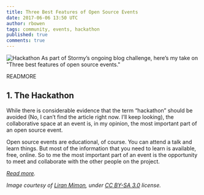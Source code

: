 ```yaml
---
title: Three Best Features of Open Source Events
date: 2017-06-06 13:50 UTC
author: rbowen
tags: community, events, hackathon
published: true
comments: true
---
```


![Hackathon](blog/Hackathon.jpg) As part of Stormy’s ongoing blog challenge, here’s my take on "Three best features of open source events."

READMORE

## 1. The Hackathon

While there is considerable evidence that the term “hackathon” should be avoided (No, I can’t find the article right now. I’ll keep looking), the collaborative space at an event is, in my opinion, the most important part of an open source event.

Open source events are educational, of course. You can attend a talk and learn things. But most of the information that you need to learn is available, free, online. So to me the most important part of an event is the opportunity to meet and collaborate with the other people on the project.

*[Read more](http://drbacchus.com/three-best-features-of-open-source-events/).*

*Image courtesy of [Liran Mimon](https://commons.wikimedia.org/wiki/File:Hackathon_TLV_2013_-_(48).jpg), under [CC BY-SA 3.0](https://creativecommons.org/licenses/by-sa/3.0/deed.en) license.*
